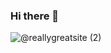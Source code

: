 ### Hi there 👋
![@reallygreatsite (2)](https://user-images.githubusercontent.com/93306259/229695335-4f632359-73b7-4d44-a4b7-65e05c6cb92d.png)

<!--
**mohamedKhalid1/mohamedKhalid1** is a ✨ _special_ ✨ repository because its `README.md` (this file) appears on your GitHub profile.

Here are some ideas to get you started:

- 🔭 I’m currently working on  e_commerce app
- 🌱 I’m currently flutter dveloper
- 👯 I’m looking to collaborate on big projects with big companies
- 🤔 I’m looking for help with flutter framework and programming basics
- 💬 Ask me about programming 
- 📫 How to reach me: mokhalidelenany@gmail.com / https://www.linkedin.com/in/mohamed-khaled22/
-->
